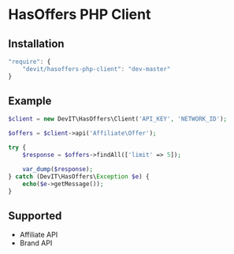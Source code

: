 # HasOffers PHP Client

## Installation

```js
"require": {
    "devit/hasoffers-php-client": "dev-master"
}
```

## Example

```php
$client = new DevIT\HasOffers\Client('API_KEY', 'NETWORK_ID');

$offers = $client->api('Affiliate\Offer');

try {
    $response = $offers->findAll(['limit' => 5]);

    var_dump($response);
} catch (DevIT\HasOffers\Exception $e) {
    echo($e->getMessage());
}
```

## Supported
- Affiliate API
- Brand API
